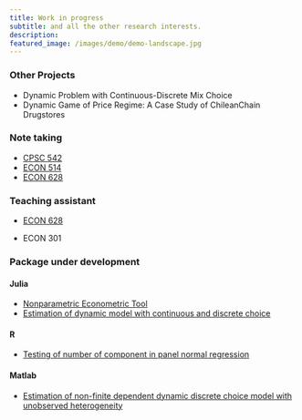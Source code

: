 ```yaml
---
title: Work in progress
subtitle: and all the other research interests.
description:
featured_image: /images/demo/demo-landscape.jpg
---
```


<!-- ![](/images/demo/demo-landscape.jpg) -->

### Other Projects

* Dynamic Problem with Continuous-Discrete Mix Choice
* Dynamic Game of Price Regime:  A Case Study of ChileanChain Drugstores

### Note taking
* [CPSC 542](/files/coursenotes/CPSC_542F_Notes.PDF)
* [ECON 514](/files/coursenotes/ECON_514_Notes.PDF)
* [ECON 628](https://github.com/JasmineHao/ECON628)

### Teaching assistant
* [ECON 628](https://github.com/ubcecon/ECON628_2018)  
<!-- [web-scraping tutorial](https://github.com/ubcecon/web-scraping-with-R) -->
* ECON 301

### Package under development
#### Julia
  - [Nonparametric Econometric Tool](https://github.com/JasmineHao/NonparEconometricsTool.jl)
  - [Estimation of dynamic model with continuous and discrete choice](https://github.com/JasmineHao/DCDC.jl)

#### R
  - [Testing of number of component in panel normal regression](https://github.com/JasmineHao/normalRegPanelMix)

#### Matlab
  - [Estimation of non-finite dependent dynamic discrete choice model with unobserved heterogeneity](https://github.com/JasmineHao/DDCMixture_NFD)
